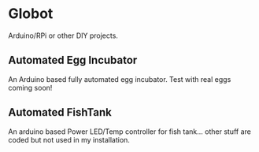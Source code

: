 # Globot
Arduino/RPi or other DIY projects.

## Automated Egg Incubator
An Arduino based fully automated egg incubator. Test with real eggs coming soon!

## Automated FishTank
An arduino based Power LED/Temp controller for fish tank... other stuff are coded but not used in my installation.
